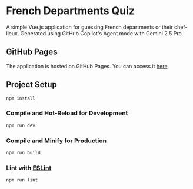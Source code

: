# French Departments Quiz

A simple Vue.js application for guessing French departments or their chef-lieux. Generated using GitHub Copilot's Agent mode with Gemini 2.5 Pro.

## GitHub Pages

The application is hosted on GitHub Pages. You can access it [here](https://tanguyhardion.github.io/french-departments-quiz/).

## Project Setup

```sh
npm install
```

### Compile and Hot-Reload for Development

```sh
npm run dev
```

### Compile and Minify for Production

```sh
npm run build
```

### Lint with [ESLint](https://eslint.org/)

```sh
npm run lint
```
